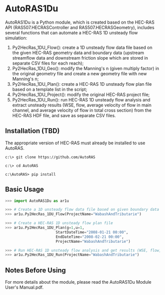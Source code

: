 # AutoRAS1Du
AutoRAS1Du is a Python module, which is created based on the HEC-RAS API (RAS507.HECRASController and RAS507.HECRASGeometry), includes several functions that can automate a HEC-RAS 1D unsteady flow simulation:
1) Py2HecRas_1DU_Flow(): create a 1D unsteady flow data file based on the given HEC-RAS geometry data and boundary data (upstream streamflow data and downstream friction slope which are stored in separate CSV files for each reach);
2) Py2HecRas_1DU_Geo(): modify the Manning's n (given multiply factor) in the original geometry file and create a new geometry file with new Manning's n;
3) Py2HecRas_1DU_Plan(): create a HEC-RAS 1D unsteady flow plan file based on a template list in the script;
4) Py2HecRas_1DU_Project(): modify the original HEC-RAS project file;
5) Py2HecRas_1DU_Run(): run HEC-RAS 1D unsteady flow analysis and extract unsteady results (WSE, flow, average velocity of flow in main channel, and average velocity of flow in total cross section) from the HEC-RAS HDF file, and save as separate CSV files.


## Installation (TBD)
The appropriate version of HEC-RAS must already be installed to use AutoRAS.

    c:\> git clone https://github.com/AutoRAS
    
    c:\> cd AutoRAS
    
    c:\AutoRAS> pip install

## Basic Usage
```python
>>> import AutoRAS1Du as ar1u

>>> # Create a 1D unsteady flow data file based on given boundary data
>>> ar1u.Py2HecRas_1DU_Flow(ProjectName="WabashAndTributarie")

>>> # Create a HEC-RAS 1D unsteady flow plan file
>>> ar1u.Py2HecRas_1DU_Plan(g=1,u=1,
                       StartDateTime="2008-01-21 00:00",
                       EndDateTime="2008-02-21 00:00",
                       ProjectName="WabashAndTributarie")

>>> # Run HEC-RAS 1D unsteady flow analysis and get results (WSE, flow, and velocity)
>>> ar1u.Py2HecRas_1DU_Run(ProjectName="WabashAndTributarie")   

```
## Notes Before Using
For more details about the module, please read the AutoRAS1Du Module User's Manual.pdf.

